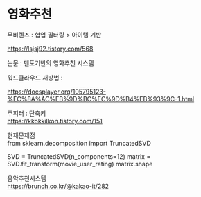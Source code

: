 # 영화추천  

무비렌즈 : 협업 필터링 > 아이템 기반  

https://lsjsj92.tistory.com/568
  
  

논문 : 멘토기반의 영화추천 시스템  

워드클라우드 새방법 :  

https://docsplayer.org/105795123-%EC%8A%AC%EB%9D%BC%EC%9D%B4%EB%93%9C-1.html
    
주피터 : 단축키  
https://kkokkilkon.tistory.com/151    


현재문제점  
from sklearn.decomposition import TruncatedSVD

SVD = TruncatedSVD(n_components=12)
matrix = SVD.fit_transform(movie_user_rating)
matrix.shape  
 
   


음악추천시스템  
https://brunch.co.kr/@kakao-it/282   
  
  

